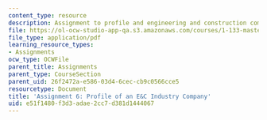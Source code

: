 ```yaml
---
content_type: resource
description: Assignment to profile and engineering and construction company.
file: https://ol-ocw-studio-app-qa.s3.amazonaws.com/courses/1-133-masters-of-engineering-concepts-of-engineering-practice-fall-2007/e51f1480f3d3adae2cc7d381d1444067_assign_6.pdf
file_type: application/pdf
learning_resource_types:
- Assignments
ocw_type: OCWFile
parent_title: Assignments
parent_type: CourseSection
parent_uid: 26f2472a-e586-03d4-6cec-cb9c0566cce5
resourcetype: Document
title: 'Assignment 6: Profile of an E&C Industry Company'
uid: e51f1480-f3d3-adae-2cc7-d381d1444067
---
```


